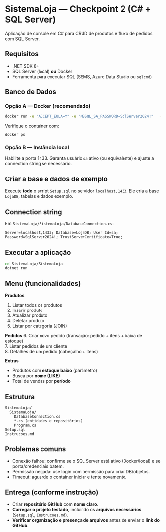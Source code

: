 # SistemaLoja — Checkpoint 2 (C# + SQL Server)

Aplicação de console em C# para CRUD de produtos e fluxo de pedidos com SQL Server.

## Requisitos
- .NET SDK 8+
- SQL Server (local) **ou** Docker
- Ferramenta para executar SQL (SSMS, Azure Data Studio ou `sqlcmd`)

## Banco de Dados
### Opção A — Docker (recomendado)
```bash
docker run -e "ACCEPT_EULA=Y" -e "MSSQL_SA_PASSWORD=SqlServer2024!"   -p 1433:1433 --name sqlserver2022 -d mcr.microsoft.com/mssql/server:2022-latest
```
Verifique o container com:
```bash
docker ps
```

### Opção B — Instância local
Habilite a porta 1433. Garanta usuário `sa` ativo (ou equivalente) e ajuste a connection string se necessário.

## Criar a base e dados de exemplo
Execute **todo** o script `Setup.sql` no servidor `localhost,1433`. Ele cria a base `LojaDB`, tabelas e dados exemplo.

## Connection string
Em `SistemaLoja/SistemaLoja/DatabaseConnection.cs`:
```
Server=localhost,1433; Database=LojaDB; User Id=sa; Password=SqlServer2024!; TrustServerCertificate=True;
```

## Executar a aplicação
```bash
cd SistemaLoja/SistemaLoja
dotnet run
```

## Menu (funcionalidades)
**Produtos**
1. Listar todos os produtos  
2. Inserir produto  
3. Atualizar produto  
4. Deletar produto  
5. Listar por categoria (JOIN)

**Pedidos**
6. Criar novo pedido (transação: pedido + itens + baixa de estoque)  
7. Listar pedidos de um cliente  
8. Detalhes de um pedido (cabeçalho + itens)

**Extras**
- Produtos com **estoque baixo** (parâmetro)  
- Busca por **nome (LIKE)**  
- Total de vendas por **período**

## Estrutura
```
SistemaLoja/
  SistemaLoja/
    DatabaseConnection.cs
    *.cs (entidades e repositórios)
    Program.cs
Setup.sql
Instrucoes.md
```

## Problemas comuns
- Conexão falhou: confirme se o SQL Server está ativo (Docker/local) e se porta/credenciais batem.  
- Permissão negada: use login com permissão para criar DB/objetos.  
- Timeout: aguarde o container iniciar e tente novamente.

## Entrega (conforme instrução)
- Criar **repositório GitHub** com **nome claro**.  
- **Carregar o projeto testado**, incluindo os **arquivos necessários** (`Setup.sql`, `Instrucoes.md`).  
- **Verificar organização e presença de arquivos** antes de enviar o **link do GitHub**.
